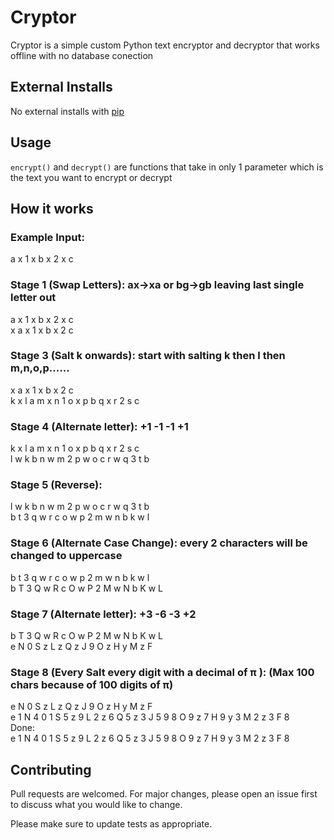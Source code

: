 # Cryptor
Cryptor is a simple custom Python text encryptor and decryptor that works offline with no database conection

## External Installs
No external installs with [pip](https://pip.pypa.io/en/stable/)

## Usage
`encrypt()` and  `decrypt()` are functions that take in only 1 parameter which is the text you want to encrypt or decrypt

## How it works
### Example Input:<br>
a x 1 x b x 2 x c<br>
### Stage 1 (Swap Letters): ax->xa or bg->gb leaving last single letter out<br>
a x 1 x b x 2 x c<br>
x a x 1 x b x 2 c<br>
### Stage 3 (Salt k onwards): start with salting k then l then m,n,o,p......<br>
x a x 1 x b x 2 c<br>
k x l a m x n 1 o x p b q x r 2 s c <br>
### Stage 4 (Alternate letter): +1 -1 -1 +1<br>
k x l a m x n 1 o x p b q x r 2 s c <br>
l w k b n w m 2 p w o c r w q 3 t b <br>
### Stage 5 (Reverse):<br>
l w k b n w m 2 p w o c r w q 3 t b <br>
b t 3 q w r c o w p 2 m w n b k w l <br>
### Stage 6 (Alternate Case Change): every 2 characters will be changed to uppercase<br>
b t 3 q w r c o w p 2 m w n b k w l <br>
b T 3 Q w R c O w P 2 M w N b K w L <br>
### Stage 7 (Alternate letter): +3 -6 -3 +2<br>
b T 3 Q w R c O w P 2 M w N b K w L <br>
e N 0 S z L z Q z J 9 O z H y M z F <br>
### Stage 8 (Every Salt every digit with a decimal of π ): (Max 100 chars because of 100 digits of π)<br>
e N 0 S z L z Q z J 9 O z H y M z F <br>
e 1 N 4 0 1 S 5 z 9 L 2 z 6 Q 5 z 3 J 5 9 8 O 9 z 7 H 9 y 3 M 2 z 3 F 8 <br>
Done:<br>
e 1 N 4 0 1 S 5 z 9 L 2 z 6 Q 5 z 3 J 5 9 8 O 9 z 7 H 9 y 3 M 2 z 3 F 8 <br>

## Contributing
Pull requests are welcomed. For major changes, please open an issue first to discuss what you would like to change.

Please make sure to update tests as appropriate.
